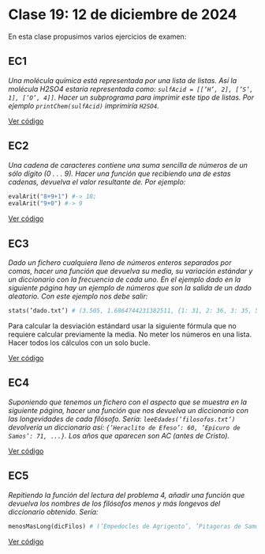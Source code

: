 # Clase 19: 12 de diciembre de 2024

En esta clase propusimos varios ejercicios de examen:

## EC1 
*Una molécula química está representada por una lista de listas. Así la molécula H2SO4 estaría representada como: `sulfAcid = [[’H’, 2], [’S’, 1], [’O’, 4]]`. Hacer un subprograma para imprimir este tipo de listas. Por ejemplo `printChem(sulfAcid)` imprimiría `H2SO4`.*

[Ver código](printMolecula.py)

## EC2 
*Una cadena de caracteres contiene una suma sencilla de números de un sólo dígito (0 . . . 9). Hacer una función que recibiendo una de estas cadenas, devuelva el valor resultante de. Por ejemplo:*

```python
evalArit("8+9+1") #-> 18;
evalArit("9+0") #-> 9
```

[Ver código](evalArit.py)

## EC3 
*Dado un fichero cualquiera lleno de números enteros separados por comas, hacer una función que devuelva su media, su variación estándar y un diccionario con la frecuencia de cada uno. En el ejemplo dado en la siguiente página hay un ejemplo de números que son la salida de un dado aleatorio. Con este ejemplo nos debe salir:*

```python
stats(’dado.txt’) # (3.505, 1.6864744231382511, {1: 31, 2: 36, 3: 35, 5: 45, 6: 28, 4: 25})
```
Para calcular la desviación estándard usar la siguiente fórmula que no requiere calcular previamente la media. No meter los números en una lista. Hacer todos los cálculos con un solo bucle.

[Ver código](stat.py)

## EC4 
*Suponiendo que tenemos un fichero con el aspecto que se muestra en la siguiente página, hacer una función que nos devuelva un diccionario con las longevidades de cada filósofo. Sería: `leeEdades(’filosofos.txt’)` devolvería un diccionario así: `{’Heraclito de Efeso’: 60, ’Epicuro de Samos’: 71, ...}`. Los años que aparecen son AC (antes de Cristo).*


[Ver código](leeEdades.py)

## EC5 
*Repitiendo la función del lectura del problema 4, añadir una función que devuelva los nombres de los filósofos menos y más longevos del diccionario obtenido. Sería:*

```python
menosMasLong(dicFilos) # (’Empedocles de Agrigento’, ’Pitagoras de Samos’)
```

[Ver código](masLongevo.py)
